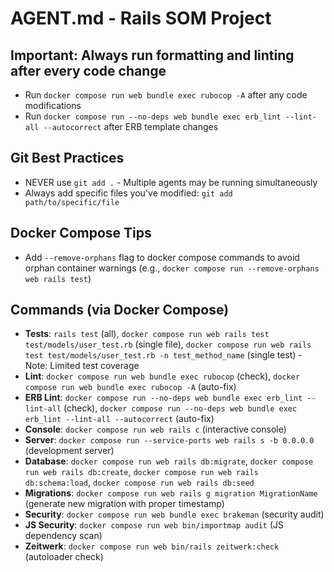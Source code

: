 # AGENT.md - Rails SOM Project

## Important: Always run formatting and linting after every code change
- Run `docker compose run web bundle exec rubocop -A` after any code modifications
- Run `docker compose run --no-deps web bundle exec erb_lint --lint-all --autocorrect` after ERB template changes

## Git Best Practices
- NEVER use `git add .` - Multiple agents may be running simultaneously
- Always add specific files you've modified: `git add path/to/specific/file`

## Docker Compose Tips
- Add `--remove-orphans` flag to docker compose commands to avoid orphan container warnings (e.g., `docker compose run --remove-orphans web rails test`)

## Commands (via Docker Compose)
- **Tests**: `rails test` (all), `docker compose run web rails test test/models/user_test.rb` (single file), `docker compose run web rails test test/models/user_test.rb -n test_method_name` (single test) - Note: Limited test coverage
- **Lint**: `docker compose run web bundle exec rubocop` (check), `docker compose run web bundle exec rubocop -A` (auto-fix)
- **ERB Lint**: `docker compose run --no-deps web bundle exec erb_lint --lint-all` (check), `docker compose run --no-deps web bundle exec erb_lint --lint-all --autocorrect` (auto-fix)
- **Console**: `docker compose run web rails c` (interactive console)
- **Server**: `docker compose run --service-ports web rails s -b 0.0.0.0` (development server)
- **Database**: `docker compose run web rails db:migrate`, `docker compose run web rails db:create`, `docker compose run web rails db:schema:load`, `docker compose run web rails db:seed`
- **Migrations**: `docker compose run web rails g migration MigrationName` (generate new migration with proper timestamp)
- **Security**: `docker compose run web bundle exec brakeman` (security audit)
- **JS Security**: `docker compose run web bin/importmap audit` (JS dependency scan)
- **Zeitwerk**: `docker compose run web bin/rails zeitwerk:check` (autoloader check)
